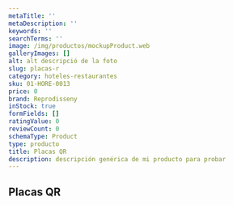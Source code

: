 ```yaml
---
metaTitle: ''
metaDescription: ''
keywords: ''
searchTerms: ''
image: /img/productos/mockupProduct.web
galleryImages: []
alt: alt descripció de la foto
slug: placas-r
category: hoteles-restaurantes
sku: 01-HORE-0013
price: 0
brand: Reprodisseny
inStock: true
formFields: []
ratingValue: 0
reviewCount: 0
schemaType: Product
type: producto
title: Placas QR
description: descripción genérica de mi producto para probar
---
```

## Placas QR
